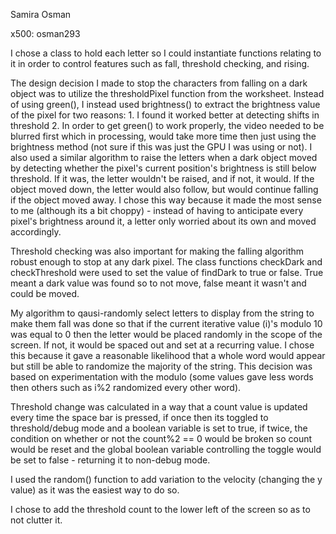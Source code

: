 Samira Osman

x500: osman293

I chose a class to hold each letter so I could instantiate functions relating to it
in order to control features such as fall, threshold checking, and rising.

The design decision I made to stop the characters from falling on a dark object was to utilize the thresholdPixel
function from the worksheet. Instead of using green(), I instead used brightness() to extract the brightness
value of the pixel for two reasons:
      1. I found it worked better at detecting shifts in threshold
      2. In order to get green() to work properly, the video needed to be blurred first which in processing, would take
        more time then just using the brightness method (not sure if this was just the GPU I was using or not).
I also used a similar algorithm to raise the letters when a dark object moved by detecting whether the pixel's current
position's brightness is still below threshold. If it was, the letter wouldn't be raised, and if not, it would. If the object moved
down, the letter would also follow, but would continue falling if the object moved away. I chose this way because it made the most
sense to me (although its a bit choppy) - instead of having to anticipate every pixel's brightness around it, a letter only worried about its 
own and moved accordingly.

Threshold checking was also important for making the falling algorithm robust enough to stop at any dark pixel. The class functions checkDark
and checkThreshold were used to set the value of findDark to true or false. True meant a dark value was found so to not move, false meant it wasn't
and could be moved.

My algorithm to qausi-randomly select letters to display from the string to make them fall was done so that if the current
iterative value (i)'s modulo 10 was equal to 0 then the letter would be placed randomly in the scope of the screen.
If not, it would be spaced out and set at a recurring value. I chose this because it gave a reasonable likelihood that a whole word would appear
but still be able to randomize the majority of the string. This decision was based on experimentation with the modulo (some values gave less words
then others such as i%2 randomized every other word).

Threshold change was calculated in a way that a count value is updated every time the space bar is pressed, if once
then its toggled to threshold/debug mode and a boolean variable is set to true, if twice, the condition on whether or not the count%2 == 0 would be broken
so count would be reset and the global boolean variable controlling the toggle would be set to false - returning it to non-debug mode.

I used the random() function to add variation to the velocity (changing the y value) as it was the easiest way to do so.

I chose to add the threshold count to the lower left of the screen so as to not clutter it.
